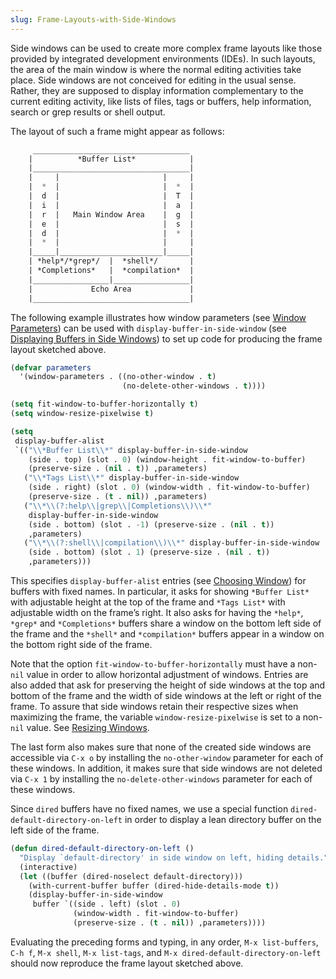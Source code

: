 ```yaml
---
slug: Frame-Layouts-with-Side-Windows
---
```


Side windows can be used to create more complex frame layouts like those provided by integrated development environments (IDEs). In such layouts, the area of the main window is where the normal editing activities take place. Side windows are not conceived for editing in the usual sense. Rather, they are supposed to display information complementary to the current editing activity, like lists of files, tags or buffers, help information, search or grep results or shell output.

The layout of such a frame might appear as follows:

```lisp
     ___________________________________
    |          *Buffer List*            |
    |___________________________________|
    |     |                       |     |
    |  *  |                       |  *  |
    |  d  |                       |  T  |
    |  i  |                       |  a  |
    |  r  |   Main Window Area    |  g  |
    |  e  |                       |  s  |
    |  d  |                       |  *  |
    |  *  |                       |     |
    |_____|_______________________|_____|
    | *help*/*grep*/  |  *shell*/       |
    | *Completions*   |  *compilation*  |
    |_________________|_________________|
    |             Echo Area             |
    |___________________________________|
```

The following example illustrates how window parameters (see [Window Parameters](/docs/elisp/Window-Parameters)) can be used with `display-buffer-in-side-window` (see [Displaying Buffers in Side Windows](/docs/elisp/Displaying-Buffers-in-Side-Windows)) to set up code for producing the frame layout sketched above.

```lisp
(defvar parameters
  '(window-parameters . ((no-other-window . t)
                         (no-delete-other-windows . t))))

(setq fit-window-to-buffer-horizontally t)
(setq window-resize-pixelwise t)

(setq
 display-buffer-alist
 `(("\\*Buffer List\\*" display-buffer-in-side-window
    (side . top) (slot . 0) (window-height . fit-window-to-buffer)
    (preserve-size . (nil . t)) ,parameters)
   ("\\*Tags List\\*" display-buffer-in-side-window
    (side . right) (slot . 0) (window-width . fit-window-to-buffer)
    (preserve-size . (t . nil)) ,parameters)
   ("\\*\\(?:help\\|grep\\|Completions\\)\\*"
    display-buffer-in-side-window
    (side . bottom) (slot . -1) (preserve-size . (nil . t))
    ,parameters)
   ("\\*\\(?:shell\\|compilation\\)\\*" display-buffer-in-side-window
    (side . bottom) (slot . 1) (preserve-size . (nil . t))
    ,parameters)))
```

This specifies `display-buffer-alist` entries (see [Choosing Window](/docs/elisp/Choosing-Window)) for buffers with fixed names. In particular, it asks for showing `*Buffer List*` with adjustable height at the top of the frame and `*Tags List*` with adjustable width on the frame’s right. It also asks for having the `*help*`, `*grep*` and `*Completions*` buffers share a window on the bottom left side of the frame and the `*shell*` and `*compilation*` buffers appear in a window on the bottom right side of the frame.

Note that the option `fit-window-to-buffer-horizontally` must have a non-`nil` value in order to allow horizontal adjustment of windows. Entries are also added that ask for preserving the height of side windows at the top and bottom of the frame and the width of side windows at the left or right of the frame. To assure that side windows retain their respective sizes when maximizing the frame, the variable `window-resize-pixelwise` is set to a non-`nil` value. See [Resizing Windows](/docs/elisp/Resizing-Windows).

The last form also makes sure that none of the created side windows are accessible via `C-x o`<!-- /@w --> by installing the `no-other-window` parameter for each of these windows. In addition, it makes sure that side windows are not deleted via `C-x 1`<!-- /@w --> by installing the `no-delete-other-windows` parameter for each of these windows.

Since `dired` buffers have no fixed names, we use a special function `dired-default-directory-on-left` in order to display a lean directory buffer on the left side of the frame.

```lisp
(defun dired-default-directory-on-left ()
  "Display `default-directory' in side window on left, hiding details."
  (interactive)
  (let ((buffer (dired-noselect default-directory)))
    (with-current-buffer buffer (dired-hide-details-mode t))
    (display-buffer-in-side-window
     buffer `((side . left) (slot . 0)
              (window-width . fit-window-to-buffer)
              (preserve-size . (t . nil)) ,parameters))))
```

Evaluating the preceding forms and typing, in any order, `M-x list-buffers`<!-- /@w -->, `C-h f`, `M-x shell`, `M-x list-tags`<!-- /@w -->, and `M-x dired-default-directory-on-left` should now reproduce the frame layout sketched above.
